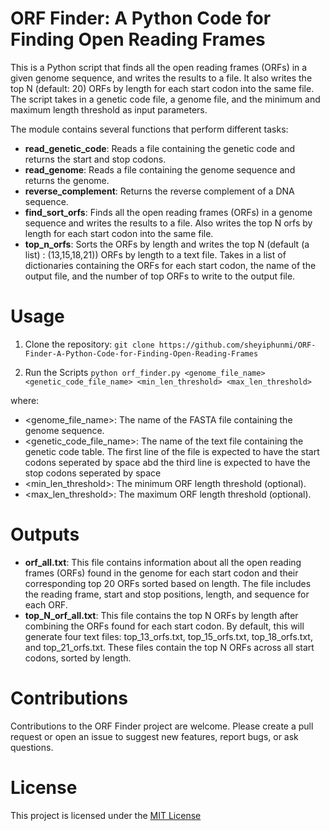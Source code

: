 # ORF Finder: A Python Code for Finding Open Reading Frames

This is a Python script that finds all the open reading frames (ORFs) in a given genome sequence, and writes the results to a file. It also writes the top N (default: 20) ORFs by length for each start codon into the same file. The script takes in a genetic code file, a genome file, and the minimum and maximum length threshold as input parameters.

The module contains several functions that perform different tasks:
* **read_genetic_code**: Reads a file containing the genetic code and returns the start and stop codons.
*	**read_genome**: Reads a file containing the genome sequence and returns the genome.
*	**reverse_complement**: Returns the reverse complement of a DNA sequence.
*	**find_sort_orfs**: Finds all the open reading frames (ORFs) in a genome sequence and writes the results to a file. Also writes the top N orfs by length for each start codon into the same file.
*	**top_n_orfs**: Sorts the ORFs by length and writes the top N (default (a list) : (13,15,18,21)) ORFs by length to a text file. Takes in a list of dictionaries containing the ORFs for each start codon, the name of the output file, and the number of top ORFs to write to the output file.


# Usage

1. Clone the repository:
```git clone https://github.com/sheyiphunmi/ORF-Finder-A-Python-Code-for-Finding-Open-Reading-Frames```

2. Run the Scripts
```python orf_finder.py <genome_file_name> <genetic_code_file_name> <min_len_threshold> <max_len_threshold>```

where:

* <genome_file_name>: The name of the FASTA file containing the genome sequence.
* <genetic_code_file_name>: The name of the text file containing the genetic code table. The first line of the file is expected to have the start codons seperated by space abd the third line is expected to have the stop codons seperated by space
* <min_len_threshold>: The minimum ORF length threshold (optional).
* <max_len_threshold>: The maximum ORF length threshold (optional).

# Outputs

* **orf_all.txt**: This file contains information about all the open reading frames (ORFs) found in the genome for each start codon and their corresponding top 20 ORFs sorted based on length. The file includes the reading frame, start and stop positions, length, and sequence for each ORF.
* **top_N_orf_all.txt**: This file contains the top N ORFs by length after combining the ORFs found for each start codon. By default, this will generate four text files: top_13_orfs.txt, top_15_orfs.txt, top_18_orfs.txt, and top_21_orfs.txt. These files contain the top N ORFs across all start codons, sorted by length.

# Contributions

Contributions to the ORF Finder project are welcome. Please create a pull request or open an issue to suggest new features, report bugs, or ask questions.

# License

This project is licensed under the [MIT License](https://opensource.org/license/mit/)
